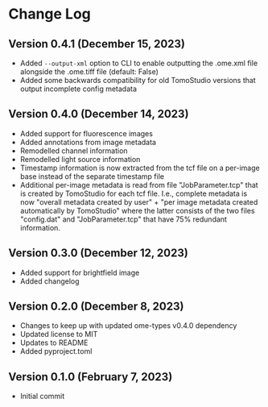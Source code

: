 # Change Log

## Version 0.4.1 (December 15, 2023)

- Added `--output-xml` option to CLI to enable outputting the .ome.xml file alongside the .ome.tiff file (default: False)
- Added some backwards compatibility for old TomoStudio versions that output incomplete config metadata

## Version 0.4.0 (December 14, 2023)

- Added support for fluorescence images
- Added annotations from image metadata
- Remodelled channel information
- Remodelled light source information
- Timestamp information is now extracted from the tcf file on a per-image base instead of the separate timestamp file
- Additional per-image metadata is read from file "JobParameter.tcp" that is created by TomoStudio for each tcf file. I.e., complete metadata is now "overall metadata created by user" + "per image metadata created automatically by TomoStudio" where the latter consists of the two files "config.dat" and "JobParameter.tcp" that have 75% redundant information.

## Version 0.3.0 (December 12, 2023)

- Added support for brightfield image
- Added changelog

## Version 0.2.0 (December 8, 2023)

- Changes to keep up with updated ome-types v0.4.0 dependency
- Updated license to MIT
- Updates to README
- Added pyproject.toml

## Version 0.1.0 (February 7, 2023)

- Initial commit
